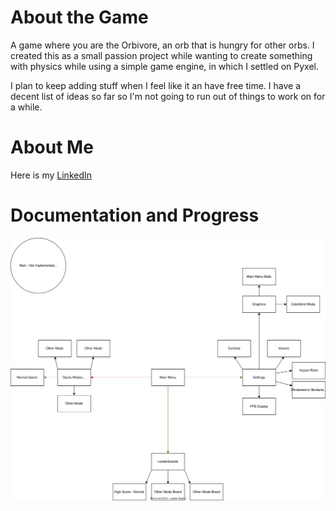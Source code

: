 # About the Game
A game where you are the Orbivore, an orb that is hungry for other orbs. I created this as a small passion project while wanting to create something with physics while using a simple game engine, in which I settled on Pyxel.  
  
I plan to keep adding stuff when I feel like it an have free time. I have a decent list of ideas so far so I'm not going to run out of things to work on for a while.

# About Me
Here is my [LinkedIn](www.linkedin.com/in/nicky-marson)

# Documentation and Progress
![](./drawing_file.drawio.svg)